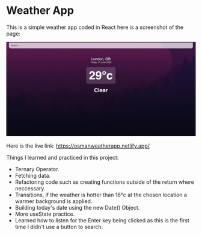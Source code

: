 # Weather App

This is a simple weather app coded in React here is a screenshot of the page:

![Screenshot of Weather App Website](./src/assets/WeatherApp.png)


Here is the live link: https://osmanweatherapp.netlify.app/


Things I learned and practiced in this project:

- Ternary Operator.
- Fetching data.
- Refactoring code such as creating functions outside of the return where neccessary.
- Transitions, if the weather is hotter than 16°c at the chosen location a warmer background is applied.
- Building today's date using the new Date() Object.
- More useState practice. 
- Learned how to listen for the Enter key being clicked as this is the first time I didn't use a button to search.

